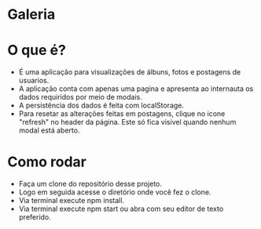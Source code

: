 # Galeria

# O que é?

- É uma aplicação para visualizações de álbuns, fotos e postagens de usuarios.
- A aplicação conta com apenas uma pagina e apresenta ao internauta os dados requiridos por meio de modais.
- A persistência dos dados é feita com localStorage.
- Para resetar as alterações feitas em postagens, clique no icone "refresh" no header da página. Este só fica visivel quando nenhum modal está aberto.


# Como rodar
- Faça um clone do repositório desse projeto.
- Logo em seguida acesse o diretório onde você fez o clone.
- Via terminal execute npm install.
- Via terminal execute npm start ou abra com seu editor de texto preferido.
